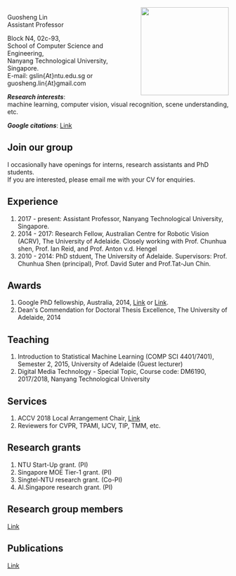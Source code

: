 <img src="https://guosheng.github.io/my_pic.jpg" height="200" style="float: right;">

Guosheng Lin  
Assistant Professor  

Block N4, 02c-93,  
School of Computer Science and Engineering,  
Nanyang Technological University, Singapore.   
E-mail:   gslin{At}ntu.edu.sg   or   guosheng.lin{At}gmail.com  

***Research interests***:  
machine learning, computer vision, visual recognition, scene understanding, etc.   


***Google citations***: [Link](https://scholar.google.com/citations?user=ZudEhvcAAAAJ&hl=en)  

## Join our group
I occasionally have openings for interns, research assistants and PhD students.  
If you are interested, please email me with your CV for enquiries.  

## Experience
1. 2017 - present: Assistant Professor, Nanyang Technological University, Singapore.  
2. 2014 - 2017: Research Fellow, Australian Centre for Robotic Vision (ACRV), The University of Adelaide. Closely working with Prof. Chunhua shen, Prof. Ian Reid, and Prof. Anton v.d. Hengel  
3. 2010 - 2014: PhD stduent, The University of Adelaide. Supervisors: Prof. Chunhua Shen (principal), Prof. David Suter and Prof.Tat-Jun Chin.  

## Awards  
1. Google PhD fellowship, Australia, 2014, [Link](http://google-au.blogspot.com.au/2014/06/two-australians-selected-for-google-phd.html) or [Link](http://googleresearch.blogspot.com.au/2014/06/2014-google-phd-fellowships-supporting.html).  
2. Dean's Commendation for Doctoral Thesis Excellence, The University of Adelaide, 2014

## Teaching  
1. Introduction to Statistical Machine Learning (COMP SCI 4401/7401), Semester 2, 2015, University of Adelaide (Guest lecturer)
2. Digital Media Technology - Special Topic, Course code: DM6190, 2017/2018, Nanyang Technological University

## Services  
1. ACCV 2018 Local Arrangement Chair, [Link](http://accv2018.net/people/)
2. Reviewers for CVPR, TPAMI, IJCV, TIP, TMM, etc.  

## Research grants 
1. NTU Start-Up grant. (PI)  
2. Singapore MOE Tier-1 grant. (PI)  
3. Singtel-NTU research grant. (Co-PI)  
4. AI.Singapore research grant. (PI)  

## Research group members
[Link](https://guosheng.github.io/group)

## Publications
[Link](https://guosheng.github.io/pub)


